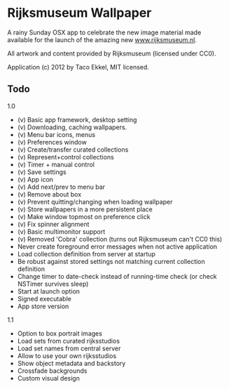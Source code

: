 

# Rijksmuseum Wallpaper

A rainy Sunday OSX app to celebrate the new image material made available for the launch of the amazing new www.rijksmuseum.nl.

All artwork and content provided by Rijksmuseum (licensed under CC0).

Application (c) 2012 by Taco Ekkel, MIT licensed.

## Todo

1.0

* (v) Basic app framework, desktop setting
* (v) Downloading, caching wallpapers.
* (v) Menu bar icons, menus
* (v) Preferences window
* (v) Create/transfer curated collections
* (v) Represent+control collections
* (v) Timer + manual control
* (v) Save settings
* (v) App icon
* (v) Add next/prev to menu bar
* (v) Remove about box
* (v) Prevent quitting/changing when loading wallpaper
* (v) Store wallpapers in a more persistent place
* (v) Make window topmost on preference click
* (v) Fix spinner alignment
* (v) Basic multimonitor support
* (v) Removed 'Cobra' collection (turns out Rijksmuseum can't CC0 this)
* Never create foreground error messages when not active application
* Load collection definition from server at startup
* Be robust against stored settings not matching current collection definition
* Change timer to date-check instead of running-time check (or check NSTimer survives sleep)
* Start at launch option
* Signed executable
* App store version

1.1

* Option to box portrait images
* Load sets from curated rijksstudios
* Load set names from central server
* Allow to use your own rijksstudios
* Show object metadata and backstory
* Crossfade backgrounds
* Custom visual design

